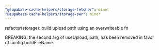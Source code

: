 ```yaml
---
"@supabase-cache-helpers/storage-fetcher": minor
"@supabase-cache-helpers/storage-swr": minor
---
```


refactor(storage): build upload path using an overwriteable fn

BREAKING: the second arg of useUpload, path, has been removed in favor of config.buildFileName
